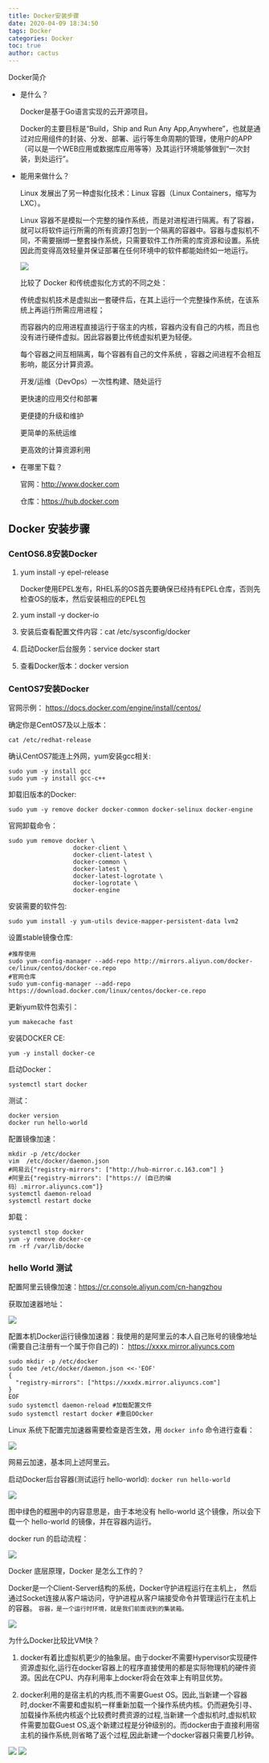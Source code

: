 ```yaml
---
title: Docker安装步骤
date: 2020-04-09 18:34:50
tags: Docker
categories: Docker
toc: true
author: cactus
---
```


Docker简介

* 是什么？

  Docker是基于Go语言实现的云开源项目。

  Docker的主要目标是“Build，Ship and Run Any App,Anywhere”，也就是通过对应用组件的封装、分发、部署、运行等生命周期的管理，使用户的APP（可以是一个WEB应用或数据库应用等等）及其运行环境能够做到“一次封装，到处运行”。

  

<!-- more -->

* 能用来做什么？

  Linux 发展出了另一种虚拟化技术：Linux 容器（Linux Containers，缩写为 LXC）。

  Linux 容器不是模拟一个完整的操作系统，而是对进程进行隔离。有了容器，就可以将软件运行所需的所有资源打包到一个隔离的容器中。容器与虚拟机不同，不需要捆绑一整套操作系统，只需要软件工作所需的库资源和设置。系统因此而变得高效轻量并保证部署在任何环境中的软件都能始终如一地运行。

  ![](Docker安装步骤/Docker_1.png)

   比较了 Docker 和传统虚拟化方式的不同之处： 

   传统虚拟机技术是虚拟出一套硬件后，在其上运行一个完整操作系统，在该系统上再运行所需应用进程； 

   而容器内的应用进程直接运行于宿主的内核，容器内没有自己的内核，而且也没有进行硬件虚拟。因此容器要比传统虚拟机更为轻便。 

   每个容器之间互相隔离，每个容器有自己的文件系统 ，容器之间进程不会相互影响，能区分计算资源。 

  开发/运维（DevOps）一次性构建、随处运行

  更快速的应用交付和部署

  更便捷的升级和维护

  更简单的系统运维

  更高效的计算资源利用

* 在哪里下载？

  官网：http://www.docker.com

  仓库：https://hub.docker.com

## Docker 安装步骤

### CentOS6.8安装Docker

1. yum install -y epel-release

   Docker使用EPEL发布，RHEL系的OS首先要确保已经持有EPEL仓库，否则先检查OS的版本，然后安装相应的EPEL包

2. yum install -y docker-io
3. 安装后查看配置文件内容：cat /etc/sysconfig/docker
4. 启动Docker后台服务：service docker start
5. 查看Docker版本：docker version

### CentOS7安装Docker

官网示例： https://docs.docker.com/engine/install/centos/ 

确定你是CentOS7及以上版本：

```shell
cat /etc/redhat-release
```

确认CentOS7能连上外网，yum安装gcc相关:

```shell
sudo yum -y install gcc
sudo yum -y install gcc-c++
```

卸载旧版本的Docker:

```shell
sudo yum -y remove docker docker-common docker-selinux docker-engine
```

官网卸载命令：

```shell
sudo yum remove docker \
                  docker-client \
                  docker-client-latest \
                  docker-common \
                  docker-latest \
                  docker-latest-logrotate \
                  docker-logrotate \
                  docker-engine
```

安装需要的软件包:

```shell
sudo yum install -y yum-utils device-mapper-persistent-data lvm2
```

设置stable镜像仓库:

```shell
#推荐使用
sudo yum-config-manager --add-repo http://mirrors.aliyun.com/docker-ce/linux/centos/docker-ce.repo 
#官网仓库
sudo yum-config-manager --add-repo https://download.docker.com/linux/centos/docker-ce.repo
```

更新yum软件包索引：

```shell
yum makecache fast
```

安装DOCKER CE:

```shell
yum -y install docker-ce
```

启动Docker：

```shell
systemctl start docker
```

测试：

```shell
docker version
docker run hello-world
```

配置镜像加速：

```shell
mkdir -p /etc/docker
vim  /etc/docker/daemon.json
#网易云{"registry-mirrors": ["http://hub-mirror.c.163.com"] }
#阿里云{"registry-mirrors": ["https://｛自已的编码｝.mirror.aliyuncs.com"]}
systemctl daemon-reload
systemctl restart docke
```

卸载：

```shell
systemctl stop docker 
yum -y remove docker-ce
rm -rf /var/lib/docke
```

### hello World 测试

配置阿里云镜像加速：https://cr.console.aliyun.com/cn-hangzhou

获取加速器地址：

![](Docker安装步骤/Docker_3.png)

配置本机Docker运行镜像加速器：我使用的是阿里云的本人自己账号的镜像地址(需要自己注册有一个属于你自己的)：   https://xxxx.mirror.aliyuncs.com

```shell
sudo mkdir -p /etc/docker
sudo tee /etc/docker/daemon.json <<-'EOF'
{
  "registry-mirrors": ["https://xxxdx.mirror.aliyuncs.com"]
}
EOF
sudo systemctl daemon-reload #加载配置文件
sudo systemctl restart docker #重启DOcker
```

Linux 系统下配置完加速器需要检查是否生效，用 `docker info` 命令进行查看：

![](G:\博客写作\cactus\source\_posts\Docker安装步骤\Docker_4.png)

网易云加速，基本同上述阿里云。

启动Docker后台容器(测试运行 hello-world): `docker run hello-world`

![](Docker安装步骤/Docker_5.PNG)

图中绿色的框圈中的内容意思是，由于本地没有 hello-world 这个镜像，所以会下载一个 hello-world 的镜像，并在容器内运行。

docker run 的启动流程：

![](Docker安装步骤/Docker_6.PNG)

Docker 底层原理，Docker 是怎么工作的？

Docker是一个Client-Server结构的系统，Docker守护进程运行在主机上， 然后通过Socket连接从客户端访问，守护进程从客户端接受命令并管理运行在主机上的容器。 `容器，是一个运行时环境，就是我们前面说到的集装箱。`

![](Docker安装步骤/Docker_7.png)

为什么Docker比较比VM快？

1. docker有着比虚拟机更少的抽象层。由亍docker不需要Hypervisor实现硬件资源虚拟化,运行在docker容器上的程序直接使用的都是实际物理机的硬件资源。因此在CPU、内存利用率上docker将会在效率上有明显优势。

2. docker利用的是宿主机的内核,而不需要Guest OS。因此,当新建一个容器时,docker不需要和虚拟机一样重新加载一个操作系统内核。仍而避免引寻、加载操作系统内核返个比较费时费资源的过程,当新建一个虚拟机时,虚拟机软件需要加载Guest OS,返个新建过程是分钟级别的。而docker由于直接利用宿主机的操作系统,则省略了返个过程,因此新建一个docker容器只需要几秒钟。

 <img src="Docker安装步骤/Docker_8.png" />

<img src="Docker安装步骤/Docker_9.png" />







